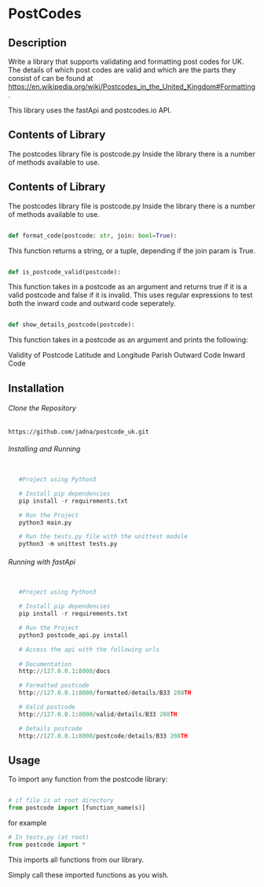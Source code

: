 # PostCodes

## Description
Write a library that supports validating and formatting post codes for UK.
The details of which post codes are valid and which are the parts they consist of can be found at
https://en.wikipedia.org/wiki/Postcodes_in_the_United_Kingdom#Formatting.

This library uses the fastApi and postcodes.io API.

## Contents of Library

The postcodes library file is postcode.py
Inside the library there is a number of methods available to use.

## Contents of Library

The postcodes library file is postcode.py
Inside the library there is a number of methods available to use.

```python

def format_code(postcode: str, join: bool=True):

```

This function returns a string, or a tuple, depending if the join param is True.

```python

def is_postcode_valid(postcode):

```

This function takes in a postcode as an argument and returns true if it is a valid postcode and false if it is invalid. This uses regular expressions to test both the inward code and outward code seperately.


```python

def show_details_postcode(postcode):

```

This function takes in a postcode as an argument and prints the following:

Validity of Postcode
Latitude and Longitude
Parish
Outward Code
Inward Code


## Installation

###### Clone the Repository

`https://github.com/jadna/postcode_uk.git`

###### Installing and Running

```python

   #Project using Python3

   # Install pip dependencies
   pip install -r requirements.txt

   # Run the Project
   python3 main.py 

   # Run the tests.py file with the unittest module
   python3 -m unittest tests.py

```

###### Running with fastApi

```python

   #Project using Python3

   # Install pip dependencies
   pip install -r requirements.txt

   # Run the Project
   python3 postcode_api.py install

   # Access the api with the following urls
   
   # Documentation
   http://127.0.0.1:8000/docs

   # Formatted postcode
   http://127.0.0.1:8000/formatted/details/B33 208TH

   # Valid postcode
   http://127.0.0.1:8000/valid/details/B33 208TH

   # Details postcode
   http://127.0.0.1:8000/postcode/details/B33 208TH

```

## Usage

To import any function from the postcode library:

```python

# if file is at root directory
from postcode import [function_name(s)]

```

for example
```python
# In tests.py (at root)
from postcode import *

```
This imports all functions from our library.

Simply call these imported functions as you wish.